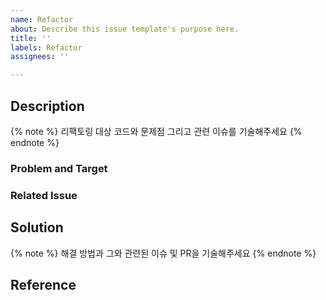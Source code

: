 ```yaml
---
name: Refactor
about: Describe this issue template's purpose here.
title: ''
labels: Refactor
assignees: ''

---
```


## Description
{% note %}
리팩토링 대상 코드와 문제점 그리고 관련 이슈를 기술해주세요
{% endnote %}
### Problem and Target
### Related Issue
## Solution
{% note %}
해결 방법과 그와 관련된 이슈 및 PR을 기술해주세요
{% endnote %}
## Reference
